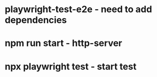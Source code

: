 # playwright-test-e2e - need to add dependencies

# npm run start - http-server

# npx playwright test - start test 
